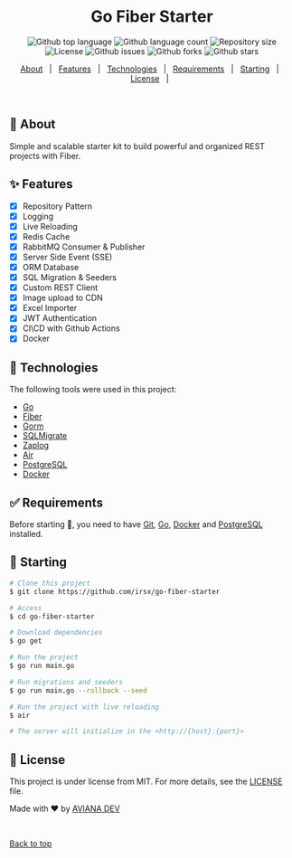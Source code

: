 <h1 align="center">Go Fiber Starter</h1>

<p align="center">
  <img alt="Github top language" src="https://img.shields.io/github/languages/top/irsx/go-fiber-starter?color=56BEB8">

  <img alt="Github language count" src="https://img.shields.io/github/languages/count/irsx/go-fiber-starter?color=56BEB8">

  <img alt="Repository size" src="https://img.shields.io/github/repo-size/irsx/go-fiber-starter?color=56BEB8">

  <img alt="License" src="https://img.shields.io/github/license/irsx/go-fiber-starter?color=56BEB8">

  <img alt="Github issues" src="https://img.shields.io/github/issues/irsx/go-fiber-starter?color=56BEB8" />

  <img alt="Github forks" src="https://img.shields.io/github/forks/irsx/go-fiber-starter?color=56BEB8" />

  <img alt="Github stars" src="https://img.shields.io/github/stars/irsx/go-fiber-starter?color=56BEB8" />
</p>

<!-- Status -->

<p align="center">
  <a href="#dart-about">About</a> &#xa0; | &#xa0;
  <a href="#sparkles-features">Features</a> &#xa0; | &#xa0;
  <a href="#rocket-technologies">Technologies</a> &#xa0; | &#xa0;
  <a href="#white_check_mark-requirements">Requirements</a> &#xa0; | &#xa0;
  <a href="#checkered_flag-starting">Starting</a> &#xa0; | &#xa0;
  <a href="#memo-license">License</a> &#xa0; | &#xa0;
</p>

<br>

## :dart: About

Simple and scalable starter kit to build powerful and organized REST projects with Fiber.

## :sparkles: Features

-   [x] Repository Pattern
-   [x] Logging
-   [x] Live Reloading
-   [x] Redis Cache
-   [x] RabbitMQ Consumer & Publisher
-   [x] Server Side Event (SSE)
-   [x] ORM Database
-   [x] SQL Migration & Seeders
-   [x] Custom REST Client
-   [x] Image upload to CDN
-   [x] Excel Importer
-   [x] JWT Authentication
-   [x] CI\CD with Github Actions
-   [x] Docker

## :rocket: Technologies

The following tools were used in this project:

-   [Go](https://go.dev)
-   [Fiber](https://github.com/gofiber/fiber)
-   [Gorm](https://gorm.io)
-   [SQLMigrate](https://github.com/rubenv/sql-migrate)
-   [Zaplog](https://github.com/uber-go/zap)
-   [Air](https://github.com/cosmtrek/air)
-   [PostgreSQL](https://www.postgresql.org)
-   [Docker](https://www.docker.com/)

## :white_check_mark: Requirements

Before starting :checkered_flag:, you need to have [Git](https://git-scm.com), [Go](https://go.dev), [Docker](https://www.docker.com/) and [PostgreSQL](https://www.postgresql.org) installed.

## :checkered_flag: Starting

```bash
# Clone this project
$ git clone https://github.com/irsx/go-fiber-starter

# Access
$ cd go-fiber-starter

# Download dependencies
$ go get

# Run the project
$ go run main.go

# Run migrations and seeders
$ go run main.go --rollback --seed

# Run the project with live reloading
$ air

# The server will initialize in the <http://{host}:{port}>
```

## :memo: License

This project is under license from MIT. For more details, see the [LICENSE](LICENSE) file.

Made with :heart: by <a href="https://github.com/irsx" target="_blank">AVIANA DEV</a>

&#xa0;

<a href="#top">Back to top</a>
